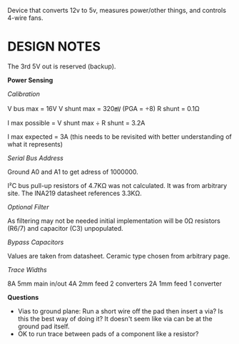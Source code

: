 Device that converts 12v to 5v, measures power/other things, and controls 4-wire fans.

# DESIGN NOTES

The 3rd 5V out is reserved (backup).

**Power Sensing**

_Calibration_

V bus max   = 16V
V shunt max = 320㎷ (PGA = ÷8)
R shunt     = 0.1Ω

I max possible = V shunt max ÷ R shunt = 3.2A

I max expected = 3A (this needs to be revisited with better understanding of what it represents)

_Serial Bus Address_

Ground A0 and A1 to get adress of 1000000.

I²C bus pull-up resistors of 4.7KΩ was not calculated.  It was from arbitrary site.   The INA219 datasheet references 3.3KΩ.

_Optional Filter_

As filtering may not be needed initial implementation will be 0Ω resistors (R6/7) and capacitor (C3) unpopulated.

_Bypass Capacitors_

Values are taken from datasheet.  Ceramic type chosen from arbitrary page.

_Trace Widths_

8A 5mm main in/out
4A 2mm feed 2 converters
2A 1mm  feed 1 converter

**Questions**

- Vias to ground plane:  Run a short wire off the pad then insert a via?   Is this the best way of doing it?   It doesn't seem like via can be at the ground pad itself.
- OK to run trace between pads of a component like a resistor?